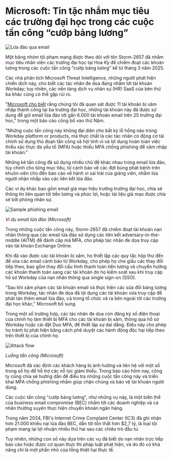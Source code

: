 # Microsoft: Tin tặc nhắm mục tiêu các trường đại học trong các cuộc tấn công “cướp bảng lương”

![Lừa đảo qua email](https://www.bleepstatic.com/content/hl-images/2024/05/13/Phishing.jpg)

Một băng nhóm tội phạm mạng được theo dõi với tên Storm-2657 đã nhắm mục tiêu nhân viên các trường đại học tại Hoa Kỳ để chiếm đoạt các khoản lương trong các cuộc tấn công "cướp bảng lương" kể từ tháng 3 năm 2025.

Các nhà phân tích Microsoft Threat Intelligence, những người phát hiện chiến dịch này, cho biết các tác nhân đe dọa đang nhắm tới tài khoản Workday; tuy nhiên, các nền tảng dịch vụ nhân sự (HR) SaaS của bên thứ ba khác cũng có thể gặp rủi ro.

"[Microsoft cho biết](https://www.microsoft.com/en-us/security/blog/2025/10/09/investigating-targeted-payroll-pirate-attacks-affecting-us-universities/) rằng chúng tôi đã quan sát được 11 tài khoản bị xâm nhập thành công tại ba trường đại học, những tài khoản này đã được sử dụng để gửi email lừa đảo tới gần 6.000 tài khoản email trên 25 trường đại học," trong một báo cáo công bố vào thứ Năm.

"Những cuộc tấn công này không đại diện cho bất kỳ lỗ hổng nào trong Workday platform or products, mà thực chất là các tác nhân có động cơ tài chính sử dụng thủ đoạn tấn công xã hội tinh vi và lợi dụng hoàn toàn việc thiếu xác thực đa yếu tố (MFA) hoặc thiếu MFA chống phishing để xâm nhập tài khoản."

Những kẻ tấn công đã sử dụng nhiều chủ đề khác nhau trong email lừa đảo, tùy chỉnh cho từng mục tiêu, từ cảnh báo về các đợt bùng phát bệnh trên khuôn viên cho đến báo cáo về hành vi sai trái của giảng viên, nhằm lừa người nhận nhấp vào các liên kết lừa đảo.

Các ví dụ khác bao gồm email giả mạo hiệu trưởng trường đại học, chia sẻ thông tin liên quan tới tiền lương và phúc lợi, hoặc tài liệu giả mạo được chia sẻ bởi phòng nhân sự.

![Sample phishing email](https://www.bleepstatic.com/images/news/u/1109292/2025/Sample-phishing-email.webp)

_Ví dụ email lừa đảo (Microsoft)_

Trong những cuộc tấn công này, Storm-2657 đã chiếm đoạt tài khoản nạn nhân thông qua các email lừa đảo sử dụng các liên kết adversary-in-the-middle (AITM) để đánh cắp mã MFA, cho phép tác nhân đe dọa truy cập vào tài khoản Exchange Online.

Khi đã vào được các tài khoản bị xâm, họ thiết lập các quy tắc hộp thư đến để xóa các email cảnh báo từ Workday, cho phép họ che giấu các thay đổi tiếp theo, bao gồm thay đổi cấu hình thanh toán tiền lương và chuyển hướng các khoản thanh toán sang các tài khoản do họ kiểm soát sau khi truy cập hồ sơ Workday của nạn nhân thông qua single sign-on (SSO).

"Sau khi xâm phạm các tài khoản email và thực hiện các sửa đổi bảng lương trong Workday, tác nhân đe dọa đã lợi dụng các tài khoản vừa truy cập để phát tán thêm email lừa đảo, cả trong tổ chức và ra bên ngoài tới các trường đại học khác," Microsoft bổ sung.

Trong một số trường hợp, các tác nhân đe dọa còn đăng ký số điện thoại của chính họ làm thiết bị MFA cho các tài khoản bị xâm, thông qua hồ sơ Workday hoặc cài đặt Duo MFA, để thiết lập sự dai dẳng. Điều này cho phép họ tránh bị phát hiện bằng cách phê duyệt các hành động độc hại tiếp theo trên thiết bị của chính họ.

![Attack flow](https://www.bleepstatic.com/images/news/u/1109292/2025/Attack-flow.webp)

_Luồng tấn công (Microsoft)_

Microsoft đã xác định các khách hàng bị ảnh hưởng và liên hệ với một số trong số họ để hỗ trợ các nỗ lực giảm thiểu. Trong báo cáo hôm nay, công ty cũng chia sẻ hướng dẫn để điều tra những cuộc tấn công này và triển khai MFA chống phishing nhằm giúp chặn chúng và bảo vệ tài khoản người dùng.

Các cuộc tấn công "cướp bảng lương", như những vụ này, là một biến thể của business email compromise (BEC) nhắm tới các doanh nghiệp và cá nhân thường xuyên thực hiện chuyển khoản ngân hàng.

Trong năm 2024, FBI's Internet Crime Complaint Center (IC3) đã ghi nhận hơn 21.000 khiếu nại lừa đảo BEC, dẫn tới tổn thất hơn $2,7 tỷ, là loại tội phạm mang lại lợi nhuận nhiều thứ hai sau các chiêu trò đầu tư.

Tuy nhiên, những con số này dựa trên các vụ đã biết do nạn nhân trực tiếp báo cáo hoặc được cơ quan thực thi pháp luật phát hiện, và do đó có khả năng chỉ là một phần nhỏ của tổng thiệt hại thực tế.
